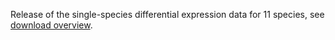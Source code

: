 Release of the single-species differential expression data for 11 species, see [download overview](https://bgee.org/bgee15_0/?page=download&action=proc_values).